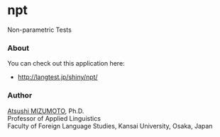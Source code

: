 npt
===

Non-parametric Tests


### About
You can check out this application here:
- http://langtest.jp/shiny/npt/

### Author
[Atsushi MIZUMOTO](https://mizumot.com/ "mizumot.com"), Ph.D.   
Professor of Applied Linguistics  
Faculty of Foreign Language Studies, Kansai University, Osaka, Japan

